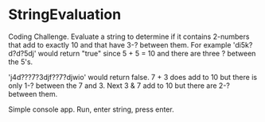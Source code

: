 # StringEvaluation
Coding Challenge.  Evaluate a string to determine if it contains 2-numbers that add to exactly 10 and that have 3-? between them.  For example 'di5k?d?d?5dj' would return "true" since 5 + 5 = 10 and there are three ? between the 5's.

'j4d???7?3djf??7?djwio' would return false.  7 + 3 does add to 10 but there is only 1-? between the 7 and 3.  Next 3 & 7 add to 10 but there are 2-? between them.

Simple console app.  Run, enter string, press enter.


